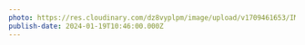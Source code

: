 ```yaml
---
photo: https://res.cloudinary.com/dz8vyplpm/image/upload/v1709461653/IMG_8446_ue3uxk.jpg
publish-date: 2024-01-19T10:46:00.000Z
---
```

